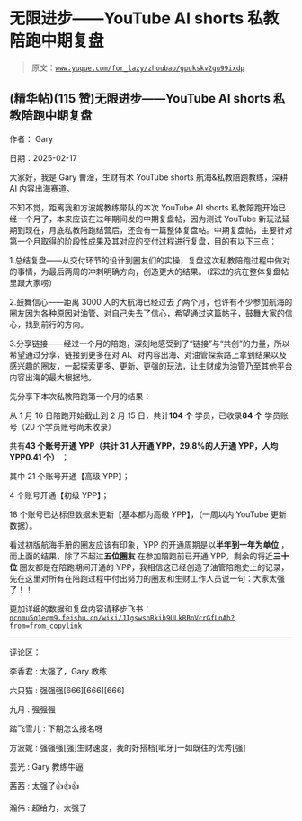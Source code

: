 # 无限进步——YouTube AI shorts 私教陪跑中期复盘

> 原文：[`www.yuque.com/for_lazy/zhoubao/gpukskv2gu99ixdp`](https://www.yuque.com/for_lazy/zhoubao/gpukskv2gu99ixdp)

## (精华帖)(115 赞)无限进步——YouTube AI shorts 私教陪跑中期复盘

作者： Gary

日期：2025-02-17

大家好，我是 Gary 曹淦，生财有术 YouTube shorts 航海&私教陪跑教练，深耕 AI 内容出海赛道。

不知不觉，距离我和方波妮教练带队的本次 YouTube AI shorts 私教陪跑开始已经一个月了，本来应该在过年期间发的中期复盘帖，因为测试 YouTube
新玩法延期到现在，月底私教陪跑结营后，还会有一篇整体复盘帖。中期复盘帖，主要针对第一个月取得的阶段性成果及其对应的交付过程进行复盘，目的有以下三点：

1.总结复盘——从交付环节的设计到圈友们的实操，复盘这次私教陪跑过程中做对的事情，为最后两周的冲刺明确方向，创造更大的结果。（踩过的坑在整体复盘帖里跟大家唠）

2.鼓舞信心——距离 3000 人的大航海已经过去了两个月，也许有不少参加航海的圈友因为各种原因对油管、对自己失去了信心，希望通过这篇帖子，鼓舞大家的信心，找到前行的方向。

3.分享链接——经过一个月的陪跑，深刻地感受到了“链接”与“共创”的力量，所以希望通过分享，链接到更多在对 AI、对内容出海、对油管探索路上拿到结果以及感兴趣的圈友，一起探索更多、更新、更强的玩法，让生财成为油管乃至其他平台内容出海的最大根据地。

先分享下本次私教陪跑第一个月的结果：

从 1 月 16 日陪跑开始截止到 2 月 15 日，共计**104 个** 学员，已收录**84 个** 学员账号（20 个学员账号尚未收录）

共有**43 个账号开通 YPP（共计 31 人开通 YPP，29.8%的人开通 YPP，人均 YPP0.41 个）** ；

其中 21 个账号开通【高级 YPP】；

4 个账号开通【初级 YPP】；

18 个账号已达标但数据未更新【基本都为高级 YPP】，（一周以内 YouTube 更新数据）。

看过初版航海手册的圈友应该有印象，YPP 的开通周期是以**半年到一年为单位** ，而上面的结果，除了不超过**五位圈友** 在参加陪跑前已开通 YPP，剩余的将近**三十位** 圈友都是在陪跑期间开通的 YPP，我相信这已经创造了油管陪跑史上的记录，先在这里对所有在陪跑过程中付出努力的圈友和生财工作人员说一句：大家太强了！！

更加详细的数据和复盘内容请移步飞书：[`ncnmu5q1eqm9.feishu.cn/wiki/JIgswsnRkih9ULkRBnVcrGfLnAh?from=from_copylink`](https://ncnmu5q1eqm9.feishu.cn/wiki/JIgswsnRkih9ULkRBnVcrGfLnAh?from=from_copylink)

* * *

评论区：

李香君 : 太强了，Gary 教练

六只猫 : 强强强[666][666][666]

九月 : 强强强

踏飞雪儿 : 下期怎么报名呀

方波妮 : 强强强[强]生财速度，我的好搭档[呲牙]一如既往的优秀[强]

芸光 : Gary 教练牛逼

茜茜 : 太强了👍👍👍

瀚伟 : 超给力，太强了